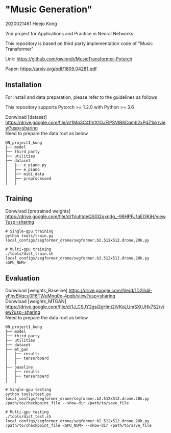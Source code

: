 # "Music Generation"
2020021461 Heejo Kong

2nd project for Applications and Practice in Neural Networks

This repository is based on third party implementation code of "Music Transformer"

Link: https://github.com/gwinndr/MusicTransformer-Pytorch

Paper: https://arxiv.org/pdf/1809.04281.pdf


## Installation

For install and data preparation, please refer to the guidelines as follows

This repository supports Pytorch >= 1.2.0 with Python >= 3.6

Donwload [dataset] https://drive.google.com/file/d/1Mq3C4flVX1OJElPSVIB8Cqmh2xPdZ1xk/view?usp=sharing \
Need to prepare the data root as below
```
NN_project1_kong
├── model
├── third_party
├── utilities
├── dataset
│   ├── e_piano.py
│   ├── e_piano
│   ├── midi_data
│   ├── preprocessed
│   │   
```


## Training
Donwload [pretrained weights] https://drive.google.com/file/d/1VuhtdeQSGl2gxndg_-98HPFJ1qEl3KiH/view?usp=sharing
```
# Single-gpu training
python tools/train.py local_configs/segformer_drone/segformer.b2.512x512.drone.20k.py

# Multi-gpu training
./tools/dist_train.sh local_configs/segformer_drone/segformer.b2.512x512.drone.20k.py <GPU_NUM>
```


## Evaluation
Donwload [weights_Baseline] https://drive.google.com/file/d/1D2ih4l-yFhvBVqcu0F6TWuMng0x-4pqb/view?usp=sharing \
Donwload [weights_MTGAN] https://drive.google.com/file/d/1J_CSJY2gsi2gHmt2iVKoLUmSXtUHk7S2/view?usp=sharing \
Need to prepare the data root as below
```
NN_project1_kong
├── model
├── third_party
├── utilities
├── dataset
├── mt_gan
│   ├── results
│   ├── tensorboard
│   │   
├── baseline
│   ├── results
│   ├── tensorboard
│   │   
```

```
# Single-gpu testing
python tools/test.py local_configs/segformer_drone/segformer.b2.512x512.drone.20k.py /path/to/checkpoint_file --show-dir /path/to/save_file

# Multi-gpu testing
./tools/dist_test.sh local_configs/segformer_drone/segformer.b2.512x512.drone.20k.py /path/to/checkpoint_file <GPU_NUM> --show-dir /path/to/save_file
```
